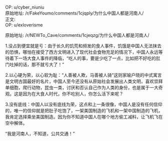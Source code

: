 
OP: u/cyber_niuniu  
原始地址: /r/FakeYoumo/comments/1cjqply/为什么中国人都是河南人/  
正文:  
OP: u/exloverisme  

 原始地址: /r/NEWTo_Cave/comments/1cjeqzg/为什么中国人都是河南人/  

1.没占到便宜就是亏：由于长久的饥荒和频发的食人事件，饥饿是中国人无法抹去的恐惧，哪怕在接受了西方文明进入了现代社会食物充足的情况下，中国人永远等待着下一场大食人事件的降临，“吃人的事，要是少吃了一点，比如把不好吃的肛门吐掉的话，那不就亏大了！”

2.以心硬为荣，以心软为耻：“人善被人欺，马善被人骑”这则家喻户晓的中式寓言是文明古国最好的名片，中国人至今还没有从原始社会发展出人类文明，喜欢崇拜单细胞，爬行动物，昆虫一类，讨厌和否认自己作为人类的身份，也是属于一大奇观。这是因为在大食人时代，你不吃别人，你怎么活下来呢？

3.没有底线：中国人以没有底线为荣，这点和上一条很像，中国人是没有任何信仰的，唯一的信仰就是把肚子吃饱了，一架美国制造的飞机和一架中国制造的飞机，我肯定选择乘坐美国制造。因为你不知道中国人在哪个地方偷工减料，让飞机飞在空中解体。

“我是河南人，不知道，公共交通！”
